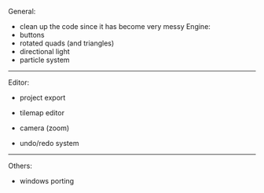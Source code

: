 General:
- clean up the code since it has become very messy
Engine:
- buttons
- rotated quads (and triangles)
- directional light
- particle system
--------------------------------------------------------------------------------------------------------------------
Editor:
- project export
- tilemap editor
- camera (zoom)

- undo/redo system
--------------------------------------------------------------------------------------------------------------------
Others:
- windows porting